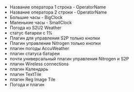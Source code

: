  * Название оператора 1 строка - OperatorName
  * Название оператора 2 строки - OperatorName
  * Большие часы - BigClock
  * Маленькие часы - SmallClock
  * Погода из S2U2 Weather
  * статус батареи с 1%
  * Плагин для управления S2P только кнопки
  * Плагин управление Nitrogen только кнопки
  * плагин погоды AccuWeather
  * плагин статуса батареи
  * почти универсальный плагин управления Nitrogen и S2P
  * плагин Wireless connections
  * плагин Календарь
  * плагин TextTile
  * плагин Reg Image Tile
  * Погода и плагин